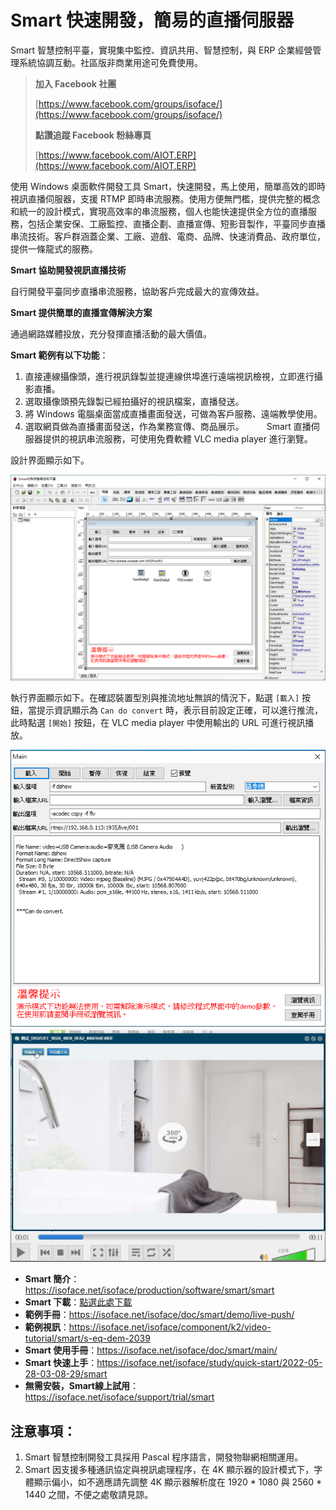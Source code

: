 # Smart 快速開發，簡易的直播伺服器

Smart 智慧控制平臺，實現集中監控、資訊共用、智慧控制，與 ERP 企業經營管理系統協調互動。社區版非商業用途可免費使用。

> **加入 Facebook 社團**
>
> [https://www.facebook.com/groups/isoface/](https://www.facebook.com/groups/isoface/)
> 
> **點讚追蹤 Facebook 粉絲專頁**
> 
> [https://www.facebook.com/AIOT.ERP](https://www.facebook.com/AIOT.ERP)

使用 Windows 桌面軟件開發工具 Smart，快速開發，馬上使用，簡單高效的即時視訊直播伺服器，支援 RTMP 即時串流服務。使用方便無門檻，提供完整的概念和統一的設計模式，實現高效率的串流服務，個人也能快速提供全方位的直播服務，包括企業安保、工廠監控、直播企劃、直播宣傳、短影音製作，平臺同步直播串流技術。客戶群涵蓋企業、工廠、遊戲、電商、品牌、快速消費品、政府單位，提供一條龍式的服務。

**Smart 協助開發視訊直播技術**

自行開發平臺同步直播串流服務，協助客戶完成最大的宣傳效益。

**Smart 提供簡單的直播宣傳解決方案**

通過網路媒體投放，充分發揮直播活動的最大價值。

**Smart 範例有以下功能**：

1. 直接連線攝像頭，進行視訊錄製並提連線供埠進行遠端視訊檢視，立即進行攝影直播。
2. 選取攝像頭預先錄製已經拍攝好的視訊檔案，直播發送。
3. 將 Windows 電腦桌面當成直播畫面發送，可做為客戶服務、遠端教學使用。
4. 選取網頁做為直播畫面發送，作為業務宣傳、商品展示。
　　
Smart 直播伺服器提供的視訊串流服務，可使用免費軟體 VLC media player 進行瀏覽。

設計界面顯示如下。

![](images/20220901172402.png)

執行界面顯示如下。在確認裝置型別與推流地址無誤的情況下，點選 `[載入]` 按鈕，當提示資訊顯示為 `Can do convert` 時，表示目前設定正確，可以進行推流，此時點選 `[開始]` 按鈕，在 VLC media player 中使用輸出的 URL 可進行視訊播放。

![](images/20220901173010.png)
![](images/20220901173428.png)

* **Smart 簡介**：https://isoface.net/isoface/production/software/smart/smart
* **Smart 下載**：[點選此處下載](https://github.com/isoface-iot/Smart/releases/latest)
* **範例手冊**：https://isoface.net/isoface/doc/smart/demo/live-push/
* **範例視訊**：https://isoface.net/isoface/component/k2/video-tutorial/smart/s-eq-dem-2039
* **Smart 使用手冊**：https://isoface.net/isoface/doc/smart/main/
* **Smart 快速上手**：https://isoface.net/isoface/study/quick-start/2022-05-28-03-08-29/smart
* **無需安裝，Smart線上試用**：https://isoface.net/isoface/support/trial/smart

## 注意事項：
1. Smart 智慧控制開發工具採用 Pascal 程序語言，開發物聯網相關運用。
2. Smart 因支援多種通訊協定與視訊處理程序，在 4K 顯示器的設計模式下，字體顯示偏小，如不適應請先調整 4K 顯示器解析度在 1920 * 1080 與 2560 * 1440 之間，不便之處敬請見諒。
